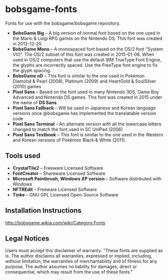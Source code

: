 # bobsgame-fonts
Fonts for use with the bobsgame/bobsgame repository.
* **BobsGame Big** – A big version of normal font based on the one used in the Mario & Luigi RPG games on the Nintendo DS. This font was created in 2012-12-20.
* **BobsGame Mono** – A monospaced font based on the OS/2 font “System VIO”. The OS/2 subset of this font was created in 2015-01-08. When used in OS/2 computers that use the default IBM TrueType Font Engine, the glyphs are incorrectly spaced. Use the FreeType font engine to fix the glyph spacing.
* **BobsGame nD** – This font is similar to the one used in Pokémon Diamond & Pearl (2008), Platinum (2009) and HeartGold & SoulSilver (2010) games
* **Pixel Sans** – Based on the font used in many Nintendo 3DS, Game Boy Advanced and Nintendo DS games. This font was created in 2015 under the name of **DS Sans**.
* **Pixel Sans Fallback** – Will be used in Japanese and Korean language versions once @bobsgame has implemented the translatable version code
* **Pixel Sans Terminal** – An alternate version with all the lowercase letters changed to match the font used in SC UniPad (2006)
* **Pixel Sans Textbook** – This font is similar to the one used in the Western and Korean versions of Pokémon Black & White (2011).

## Tools used
* **CrystalTile2** – Freeware Licensed Software
* **FontCreator** – Shareware Licensed Software
* **Microsoft Paintbrush, Windows XP version** – Software distributed with Windows
* **NFTREdit** – Freeware Licensed Software
* **Tinke** – GNU GPL Licensed Open-Source Software

## Installation Instructions
http://bobsgame.wikia.com/wiki/Category:Fonts

## Legal Notices
Users must accept this disclaimer of warranty: "These fonts are supplied as is. The author disclaims all warranties, expressed or implied, including, without limitation, the warranties of merchantability and of fitness for any purpose. The author assumes no liability for damages, direct or consequential, which may result from the use of these fonts."
